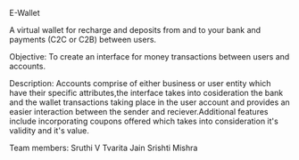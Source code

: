 E-Wallet

A virtual wallet for recharge and deposits from and to your bank and payments (C2C or C2B) between users. 

Objective: To create an interface for money transactions between users and accounts.

Description:
Accounts comprise of either business or user entity which have their specific attributes,the
interface takes into cosideration the bank and the wallet transactions taking place in the 
user account and provides an easier interaction between the sender and reciever.Additional
features include incorporating coupons offered which takes into consideration it's validity
and it's value.


Team members: 
Sruthi V
Tvarita Jain
Srishti Mishra

